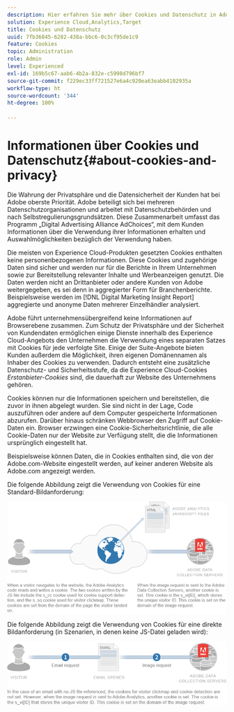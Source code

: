 ```yaml
---
description: Hier erfahren Sie mehr über Cookies und Datenschutz in Adobe Experience Cloud-Lösungen und -Services.
solution: Experience Cloud,Analytics,Target
title: Cookies und Datenschutz
uuid: 7fb36845-6282-438a-bbc6-0c3cf95de1c9
feature: Cookies
topic: Administration
role: Admin
level: Experienced
exl-id: 169b5c67-aab6-4b2a-832e-c5998d796bf7
source-git-commit: f229ec33ff721527e6a4c920ea63eabb4102935a
workflow-type: ht
source-wordcount: '344'
ht-degree: 100%

---
```


# Informationen über Cookies und Datenschutz{#about-cookies-and-privacy}

Die Wahrung der Privatsphäre und die Datensicherheit der Kunden hat bei Adobe oberste Priorität. Adobe beteiligt sich bei mehreren Datenschutzorganisationen und arbeitet mit Datenschutzbehörden und nach Selbstregulierungsgrundsätzen. Diese Zusammenarbeit umfasst das Programm „Digital Advertising Alliance AdChoices“, mit dem Kunden Informationen über die Verwendung ihrer Informationen erhalten und Auswahlmöglichkeiten bezüglich der Verwendung haben.

Die meisten von Experience Cloud-Produkten gesetzten Cookies enthalten keine personenbezogenen Informationen. Diese Cookies und zugehörige Daten sind sicher und werden nur für die Berichte in Ihrem Unternehmen sowie zur Bereitstellung relevanter Inhalte und Werbeanzeigen genutzt. Die Daten werden nicht an Drittanbieter oder andere Kunden von Adobe weitergegeben, es sei denn in aggregierter Form für Branchenberichte. Beispielsweise werden im [!DNL Digital Marketing Insight Report] aggregierte und anonyme Daten mehrerer Einzelhändler analysiert.

Adobe führt unternehmensübergreifend keine Informationen auf Browserebene zusammen. Zum Schutz der Privatsphäre und der Sicherheit von Kundendaten ermöglichen einige Dienste innerhalb des Experience Cloud-Angebots den Unternehmen die Verwendung eines separaten Satzes mit Cookies für jede verfolgte Site. Einige der Suite-Angebote bieten Kunden außerdem die Möglichkeit, ihren eigenen Domänennamen als Inhaber des Cookies zu verwenden. Dadurch entsteht eine zusätzliche Datenschutz- und Sicherheitsstufe, da die Experience Cloud-Cookies *Erstanbieter-Cookies* sind, die dauerhaft zur Website des Unternehmens gehören.

Cookies können nur die Informationen speichern und bereitstellen, die zuvor in ihnen abgelegt wurden. Sie sind nicht in der Lage, Code auszuführen oder andere auf dem Computer gespeicherte Informationen abzurufen. Darüber hinaus schränken Webbrowser den Zugriff auf Cookie-Daten ein. Browser erzwingen eine Cookie-Sicherheitsrichtlinie, die alle Cookie-Daten nur der Website zur Verfügung stellt, die die Informationen ursprünglich eingestellt hat.

Beispielsweise können Daten, die in Cookies enthalten sind, die von der Adobe.com-Website eingestellt werden, auf keiner anderen Website als Adobe.com angezeigt werden.

Die folgende Abbildung zeigt die Verwendung von Cookies für eine Standard-Bildanforderung:

![Verwendung von Cookies für eine Standardbildanforderung](assets/CookiesProcessGraphic-01.png)

Die folgende Abbildung zeigt die Verwendung von Cookies für eine direkte Bildanforderung (in Szenarien, in denen keine JS-Datei geladen wird):

![Cookie-Nutzung für eine direkte Bildanforderung](assets/CookiesProcessGraphic2.png)
